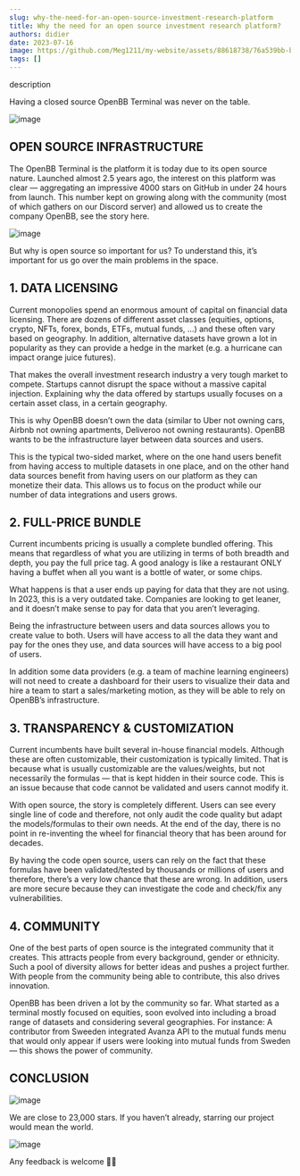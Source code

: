 ```yaml
---
slug: why-the-need-for-an-open-source-investment-research-platform
title: Why the need for an open source investment research platform?
authors: didier
date: 2023-07-16
image: https://github.com/Meg1211/my-website/assets/88618738/76a539bb-bb5a-46a8-b4ab-d2875a697921
tags: []
---
```


description

<!-- truncate -->

Having a closed source OpenBB Terminal was never on the table.

![image](https://github.com/Meg1211/my-website/assets/88618738/76a539bb-bb5a-46a8-b4ab-d2875a697921)

## OPEN SOURCE INFRASTRUCTURE

The OpenBB Terminal is the platform it is today due to its open source nature. Launched almost 2.5 years ago, the interest on this platform was clear — aggregating an impressive 4000 stars on GitHub in under 24 hours from launch. This number kept on growing along with the community (most of which gathers on our Discord server) and allowed us to create the company OpenBB, see the story here.

![image](https://github.com/Meg1211/my-website/assets/88618738/d7b91689-b820-40bb-88cd-e41e15a227f6)

But why is open source so important for us? To understand this, it’s important for us go over the main problems in the space.

## 1. DATA LICENSING

Current monopolies spend an enormous amount of capital on financial data licensing. There are dozens of different asset classes (equities, options, crypto, NFTs, forex, bonds, ETFs, mutual funds, …) and these often vary based on geography. In addition, alternative datasets have grown a lot in popularity as they can provide a hedge in the market (e.g. a hurricane can impact orange juice futures).

That makes the overall investment research industry a very tough market to compete. Startups cannot disrupt the space without a massive capital injection. Explaining why the data offered by startups usually focuses on a certain asset class, in a certain geography.

This is why OpenBB doesn’t own the data (similar to Uber not owning cars, Airbnb not owning apartments, Deliveroo not owning restaurants). OpenBB wants to be the infrastructure layer between data sources and users.

This is the typical two-sided market, where on the one hand users benefit from having access to multiple datasets in one place, and on the other hand data sources benefit from having users on our platform as they can monetize their data. This allows us to focus on the product while our number of data integrations and users grows.

## 2. FULL-PRICE BUNDLE

Current incumbents pricing is usually a complete bundled offering. This means that regardless of what you are utilizing in terms of both breadth and depth, you pay the full price tag. A good analogy is like a restaurant ONLY having a buffet when all you want is a bottle of water, or some chips.

What happens is that a user ends up paying for data that they are not using. In 2023, this is a very outdated take. Companies are looking to get leaner, and it doesn’t make sense to pay for data that you aren’t leveraging.

Being the infrastructure between users and data sources allows you to create value to both. Users will have access to all the data they want and pay for the ones they use, and data sources will have access to a big pool of users.

In addition some data providers (e.g. a team of machine learning engineers) will not need to create a dashboard for their users to visualize their data and hire a team to start a sales/marketing motion, as they will be able to rely on OpenBB’s infrastructure.

## 3. TRANSPARENCY & CUSTOMIZATION

Current incumbents have built several in-house financial models. Although these are often customizable, their customization is typically limited. That is because what is usually customizable are the values/weights, but not necessarily the formulas — that is kept hidden in their source code. This is an issue because that code cannot be validated and users cannot modify it.

With open source, the story is completely different. Users can see every single line of code and therefore, not only audit the code quality but adapt the models/formulas to their own needs. At the end of the day, there is no point in re-inventing the wheel for financial theory that has been around for decades.

By having the code open source, users can rely on the fact that these formulas have been validated/tested by thousands or millions of users and therefore, there’s a very low chance that these are wrong. In addition, users are more secure because they can investigate the code and check/fix any vulnerabilities.

## 4. COMMUNITY

One of the best parts of open source is the integrated community that it creates. This attracts people from every background, gender or ethnicity. Such a pool of diversity allows for better ideas and pushes a project further. With people from the community being able to contribute, this also drives innovation.

OpenBB has been driven a lot by the community so far. What started as a terminal mostly focused on equities, soon evolved into including a broad range of datasets and considering several geographies. For instance: A contributor from Sweeden integrated Avanza API to the mutual funds menu that would only appear if users were looking into mutual funds from Sweden — this shows the power of community.

## CONCLUSION

![image](https://github.com/Meg1211/my-website/assets/88618738/9c1b32d4-1efb-4dd4-b1fe-3b8be17f3fc4)

We are close to 23,000 stars. If you haven’t already, starring our project would mean the world.

![image](https://github.com/Meg1211/my-website/assets/88618738/f285e5dc-7765-4aab-8bb8-2e1e58493e86)

Any feedback is welcome 🙏🏽
